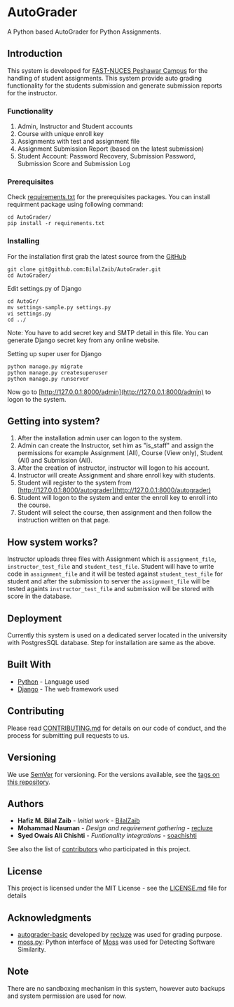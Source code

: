 # AutoGrader

A Python based AutoGrader for Python Assignments.

## Introduction

This system is developed for [FAST-NUCES Peshawar Campus](http://pwr.nu.edu.pk) for the handling of student assignments. This system provide auto grading functionality for the students submission and generate submission reports for the instructor.

### Functionality

1. Admin, Instructor and Student accounts
2. Course with unique enroll key
3. Assignments with test and assignment file
4. Assignment Submission Report (based on the latest submission)
5. Student Account: Password Recovery, Submission Password, Submission Score and Submission Log

### Prerequisites

Check [requirements.txt](requirements.txt) for the prerequisites packages. You can install requirment package using following command:
 
```
cd AutoGrader/
pip install -r requirements.txt
```

### Installing

For the installation first grab the latest source from the [GitHub](https://github.com/BilalZaib/AutoGrader)

```
git clone git@github.com:BilalZaib/AutoGrader.git
cd AutoGrader/
```

Edit settings.py of Django

```
cd AutoGr/
mv settings-sample.py settings.py
vi settings.py
cd ../
```
Note: You have to add secret key and SMTP detail in this file. You can generate Django secret key from any online website.

Setting up super user for Django
```
python manage.py migrate
python manage.py createsuperuser
python manage.py runserver
```

Now go to [http://127.0.0.1:8000/admin](http://127.0.0.1:8000/admin) to logon to the system.

## Getting into system?
1. After the installation admin user can logon to the system.
2. Admin can create the Instructor, set him as "is_staff" and assign the permissions for example Assignment (All), Course (View only), Student (All) and Submission (All).
3. After the creation of instructor, instructor will logon to his account.
4. Instructor will create Assignment and share enroll key with students.
5. Student will register to the system from [http://127.0.0.1:8000/autograder](http://127.0.0.1:8000/autograder)
6. Student will logon to the system and enter the enroll key to enroll into the course.
7. Student will select the course, then assignment and then follow the instruction written on that page.

## How system works?
Instructor uploads three files with Assignment which is `assignment_file`, `instructor_test_file` and `student_test_file`. Student will have to write code in `assignment_file` and 
it will be tested against `student_test_file` for student and after the submission to server the `assignment_file` will be tested againts `instructor_test_file` and submission will be stored with score in the database.

## Deployment

Currently this system is used on a dedicated server located in the university with PostgresSQL database. Step for installation are same as the above. 

## Built With

* [Python](http://www.dropwizard.io/1.0.2/docs/) - Language used
* [Django](https://www.djangoproject.com/) - The web framework used

## Contributing

Please read [CONTRIBUTING.md](CONTRIBUTING.md) for details on our code of conduct, and the process for submitting pull requests to us.

## Versioning

We use [SemVer](http://semver.org/) for versioning. For the versions available, see the [tags on this repository](https://github.com/BilalZaib/AutoGrader/tags). 

## Authors

* **Hafiz M. Bilal Zaib** - *Initial work* - [BilalZaib](https://github.com/BilalZaib)
* **Mohammad Nauman** - *Design and requirement gathering* - [recluze](https://github.com/recluze)
* **Syed Owais Ali Chishti** - *Funtionality integrations* - [soachishti](https://github.com/soachishti)

See also the list of [contributors](https://github.com/BilalZaib/AutoGrader/contributors) who participated in this project.

## License

This project is licensed under the MIT License - see the [LICENSE.md](LICENSE.md) file for details

## Acknowledgments

* [autograder-basic](https://github.com/recluze/autograder-basic/) developed by [recluze](https://github.com/recluze) was used for grading purpose.
* [moss.py](https://github.com/soachishti/moss.py): Python interface of [Moss](http://theory.stanford.edu/~aiken/moss/) was used for Detecting Software Similarity.

## Note

There are no sandboxing mechanism in this system, however auto backups and system permission are used for now.
